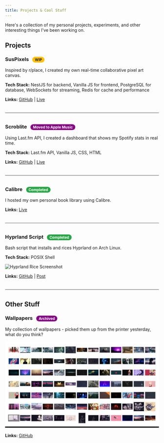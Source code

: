 ```yaml
---
title: Projects & Cool Stuff
---
```


<style>
.status-badge {
    padding: 2px 8px;
    border-radius: 12px;
    font-size: 12px;
    font-weight: bold;
    display: inline-block;
    margin-left: 8px;
}

.status-completed {
    background-color: #28a745;
    color: white;
}

.status-progress {
    background-color: #ffc107;
    color: #212529;
}

.status-archive {
    background-color: #860986ff;
    color: white;
}

.project {
    margin-bottom: 2.5em;
    padding-bottom: 1.5em;
    border-bottom: 1px solid #444;
}

.project:last-child {
    border-bottom: none;
}

.project-links {
    margin-top: 0.5em;
}
</style>

Here's a collection of my personal projects, experiments, and other interesting things I've been working on.

## Projects

<div class="project">

### SusPixels <span class="status-badge status-progress">WIP</span>

Inspired by r/place, I created my own real-time collaborative pixel art canvas.

**Tech Stack:** NestJS for backend, Vanilla JS for frontend, PostgreSQL for database, WebSockets for streaming, Redis for cache and performance

<div class="project-links">

**Links:** [GitHub](https://github.com/saqibmir1/suspixels) | [Live](https://pixels.saqibmir.site)

</div>

</div>

<div class="project">

### Scroblite <span class="status-badge status-archive">Moved to Apple Music</span>

Using Last.fm API, I created a dashboard that shows my Spotify stats in real time.

**Tech Stack:** Last.fm API, Vanilla JS, CSS, HTML

<div class="project-links">

**Links:** [GitHub](https://github.com/saqibmir1/scroblite) | [Live](https://saqibmir1.github.io/scroblite/)

</div>

</div>

<div class="project">

### Calibre <span class="status-badge status-completed">Completed</span>

I hosted my own personal book library using Calibre.

<div class="project-links">

**Links:** [Live](https://books.saqibmir.site)

</div>

</div>

<div class="project">

### Hyprland Script <span class="status-badge status-completed">Completed</span>

Bash script that installs and rices Hyprland on Arch Linux.

**Tech Stack:** POSIX Shell

![Hyprland Rice Screenshot](/posts/switching-to-hyprland/hyprland-rice.png)

<div class="project-links">

**Links:** [GitHub](https://github.com/saqibmir1/hyprland-dotfiles) | [Post](/posts/switching-to-hyprland/)

</div>

</div>

## Other Stuff

<div class="project">

### Wallpapers <span class="status-badge status-archive">Archived</span>

My collection of wallpapers - picked them up from the printer yesterday, what do you think?

![Wallpaper Thumbnail](https://github.com/saqibmir1/walpapers/blob/main/thumbnail.png?raw=true)

<div class="project-links">

**Links:** [GitHub](https://github.com/saqibmir1/walpapers)

</div>

</div> 


